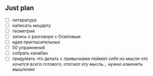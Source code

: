 ## Just plan
- [ ] литература 
- [ ] написать моцарту 
- [ ] геометрия 
- [ ] запись о разговоре с Осиповым 
- [ ] идея пригласительных
- [ ] 50 упражнений
- [ ] собрать канабан
- [ ] придумать что делать с привычками
*поймал себя на мысли что хочется всего готового, отогнал эту мысль... нужно изменить мышление*

